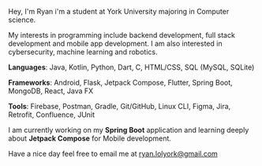 
Hey, I'm Ryan i'm a student at York University majoring in Computer science.

My interests in programming include backend development, full stack development and mobile app development. I am also interested in cybersecurity, machine learning and robotics.

**Languages**: Java, Kotlin, Python, Dart, C, HTML/CSS, SQL (MySQL, SQLite)

**Frameworks**: Android, Flask, Jetpack Compose, Flutter, Spring Boot, MongoDB, React, Java FX

**Tools**: Firebase, Postman, Gradle, Git/GitHub, Linux CLI, Figma, Jira, Retrofit, Confluence, JUnit

I am currently working on my **Spring Boot** application and learning deeply about **Jetpack Compose** for Mobile development.

Have a nice day feel free to email me at ryan.lolyork@gmail.com
